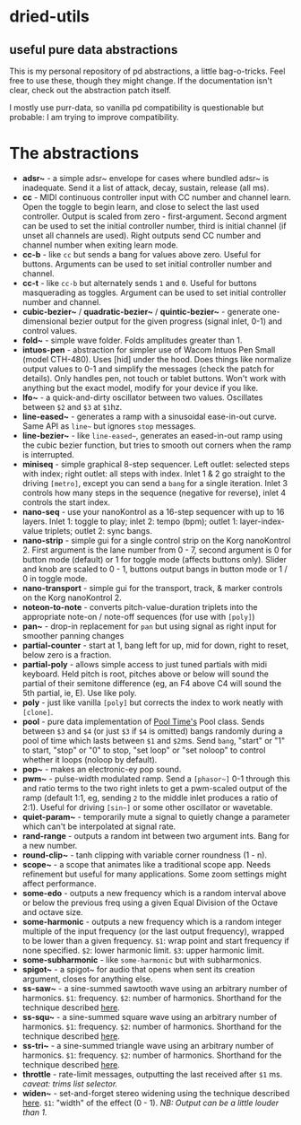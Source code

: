 
dried-utils
====

useful pure data abstractions
----

This is my personal repository of pd abstractions, a little bag-o-tricks. Feel free to use these, though they might change. If the documentation isn't clear, check out the abstraction patch itself.

I mostly use purr-data, so vanilla pd compatibility is questionable but probable: I am trying to improve compatibility.

# The abstractions

- **adsr~** - a simple adsr~ envelope for cases where bundled adsr~ is inadequate. Send it a list of attack, decay, sustain, release (all ms).
- **cc** - MIDI continuous controller input with CC number and channel learn. Open the toggle to begin learn, and close to select the last used controller. Output is scaled from zero - first-argument. Second argment can be used to set the initial controller number, third is initial channel (if unset all channels are used). Right outputs send CC number and channel number when exiting learn mode.
- **cc-b** - like `cc` but sends a bang for values above zero. Useful for buttons. Arguments can be used to set initial controller number and channel.
- **cc-t** - like `cc-b` but alternately sends `1` and `0`. Useful for buttons masquerading as toggles. Argument can be used to set initial controller number and channel.
- **cubic-bezier~** / **quadratic-bezier~** / **quintic-bezier~** - generate one-dimensional bezier output for the given progress (signal inlet, 0-1) and control values.
- **fold~** - simple wave folder. Folds amplitudes greater than 1.
- **intuos-pen** - abstraction for simpler use of Wacom Intuos Pen Small (model CTH-480). Uses [hid] under the hood. Does things like normalize output values to 0-1 and simplify the messages (check the patch for details). Only handles pen, not touch or tablet buttons. Won't work with anything but the exact model, modify for your device if you like.
- **lfo~** - a quick-and-dirty oscillator between two values. Oscillates between `$2` and `$3` at `$1`hz.
- **line-eased~** - generates a ramp with a sinusoidal ease-in-out curve. Same API as `line~` but ignores `stop` messages.
- **line-bezier~** - like `line-eased~`, generates an eased-in-out ramp using the cubic bezier function, but tries to smooth out corners when the ramp is interrupted.
- **miniseq** - simple graphical 8-step sequencer. Left outlet: selected steps with index; right outlet: all steps with index. Inlet 1 & 2 go straight to the driving `[metro]`, except you can send a `bang` for a single iteration. Inlet 3 controls how many steps in the sequence (negative for reverse), inlet 4 controls the start index.
- **nano-seq** - use your nanoKontrol as a 16-step sequencer with up to 16 layers. Inlet 1: toggle to play; inlet 2: tempo (bpm); outlet 1: layer-index-value triplets; outlet 2: sync bangs.
- **nano-strip** - simple gui for a single control strip on the Korg nanoKontrol 2. First argument is the lane number from 0 - 7, second argument is 0 for button mode (default) or 1 for toggle mode (affects buttons only). Slider and knob are scaled to 0 - 1, buttons output bangs in button mode or 1 / 0 in toggle mode.
- **nano-transport** - simple gui for the transport, track, & marker controls on the Korg nanoKontrol 2.
- **noteon-to-note** - converts pitch-value-duration triplets into the appropriate note-on / note-off sequences (for use with `[poly]`)
- **pan~** - drop-in replacement for `pan` but using signal as right input for smoother panning changes
- **partial-counter** - start at 1, bang left for up, mid for down, right to reset, below zero is a fraction.
- **partial-poly** - allows simple access to just tuned partials with midi keyboard. Held pitch is root, pitches above or below will sound the partial of their semitone difference (eg, an F4 above C4 will sound the 5th partial, ie, E). Use like poly.
- **poly** - just like vanilla `[poly]` but corrects the index to work neatly with `[clone]`.
- **pool** - pure data implementation of [Pool Time's](https://gitlab.com/pool-time/pool-time) Pool class. Sends between `$3` and `$4` (or just `$3` if `$4` is omitted) bangs randomly during a pool of time which lasts between `$1` and `$2`ms. Send `bang`, "start" or "1" to start, "stop" or "0" to stop, "set loop" or "set noloop" to control whether it loops (noloop by default).
- **pop~** - makes an electronic-ey pop sound.
- **pwm~** - pulse-width modulated ramp. Send a `[phasor~]` 0-1 through this and ratio terms to the two right inlets to get a pwm-scaled output of the ramp (default 1:1, eg, sending `2` to the middle inlet produces a ratio of 2:1). Useful for driving `[sin~]` or some other oscillator or wavetable.
- **quiet-param~** - temporarily mute a signal to quietly change a parameter which can't be interpolated at signal rate.
- **rand-range** - outputs a random int between two argument ints. Bang for a new number.
- **round-clip~** - tanh clipping with variable corner roundness (1 - n).
- **scope~** - a scope that animates like a traditional scope app. Needs refinement but useful for many applications. Some zoom settings might affect performance.
- **some-edo** - outputs a new frequency which is a random interval above or below the previous freq using a given Equal Division of the Octave and octave size.
- **some-harmonic** - outputs a new frequency which is a random integer multiple of the input frequency (or the last output frequency), wrapped to be lower than a given frequency. `$1`: wrap point and start frequency if none specified. `$2`: lower harmonic limit. `$3`: upper harmonic limit.
- **some-subharmonic** - like `some-harmonic` but with subharmonics.
- **spigot~** - a spigot~ for audio that opens when sent its creation argument, closes for anything else.
- **ss-saw~** - a sine-summed sawtooth wave using an arbitrary number of harmonics. `$1`: frequency. `$2`: number of harmonics. Shorthand for the technique described [here](http://write.flossmanuals.net/pure-data/generating-waveforms/).
- **ss-squ~** - a sine-summed square wave using an arbitrary number of harmonics. `$1`: frequency. `$2`: number of harmonics. Shorthand for the technique described [here](http://write.flossmanuals.net/pure-data/generating-waveforms/).
- **ss-tri~** - a sine-summed triangle wave using an arbitrary number of harmonics. `$1`: frequency. `$2`: number of harmonics. Shorthand for the technique described [here](http://write.flossmanuals.net/pure-data/generating-waveforms/).
- **throttle** - rate-limit messages, outputting the last received after `$1` ms. _caveat: trims list selector._
- **widen~** - set-and-forget stereo widening using the technique described [here](https://www.reddit.com/r/audioengineering/comments/ba338a/heres_a_mixing_trick_stereo_widening_using_phase/). `$1`: "width" of the effect (0 - 1). _NB: Output can be a little louder than 1._
